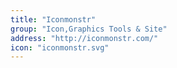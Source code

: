 ```yaml
---
title: "Iconmonstr"
group: "Icon,Graphics Tools & Site"
address: "http://iconmonstr.com/"
icon: "iconmonstr.svg"
---
```

